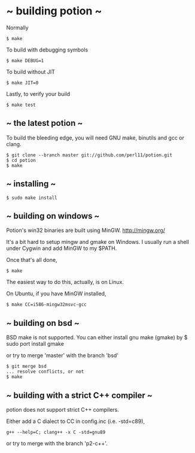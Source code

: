 # ~ building potion ~

Normally

    $ make

To build with debugging symbols

    $ make DEBUG=1

To build without JIT

    $ make JIT=0

Lastly, to verify your build

    $ make test

## ~ the latest potion ~

To build the bleeding edge, you will need
GNU make, binutils and gcc or clang.

    $ git clone --branch master git://github.com/perl11/potion.git
    $ cd potion
    $ make

## ~ installing ~

    $ sudo make install

## ~ building on windows ~

Potion's win32 binaries are built using MinGW.
<http://mingw.org/>

It's a bit hard to setup mingw and gmake on Windows.
I usually run a shell under Cygwin and add MinGW
to my $PATH.

Once that's all done,

    $ make

The easiest way to do this, actually, is on Linux.

On Ubuntu, if you have MinGW installed,

    $ make CC=i586-mingw32msvc-gcc

## ~ building on bsd ~

BSD make is not supported.
You can either install gnu make (gmake) by
    $ sudo port install gmake

or try to merge 'master' with the branch 'bsd'

    $ git merge bsd
    ... resolve conflicts, or not
    $ make

## ~ building with a strict C++ compiler ~

potion does not support strict C++ compilers.

Either add a C dialect to CC in config.inc (i.e. -std=c89),

    g++ --help=C; clang++ -x C -std=gnu89

or try to merge with the branch 'p2-c++'.
